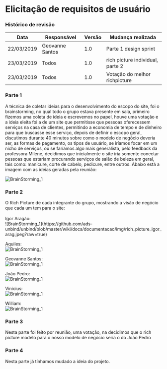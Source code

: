 <h1>Elicitação de requisitos de usuário</h1>
<h3>Histórico de revisão</h3>

Data | Responsável | Versão| Mudança realizada|
--------- | ------| --------| ------------ |
22/03/2019     | Geovanne Santos|   1.0   |  Parte 1 design sprint  |
23/03/2019     | Todos |   1.0   |  rich picture individual, parte 2  |
23/03/2019     | Todos |   1.0   |  Votação do melhor richpicture|

<h3> Parte 1 </h3>
A técnica de coletar ideias para o desenvolvimento do escopo do site, foi o brainstorming, no qual todo o grupo estava presente em sala, primeiro fizemos uma coleta de ideia e escrevemos no papel, houve uma votação e a ideia eleita foi a de um site que permitisse que pessoas oferecessem serviços na casa de clientes, permitindo a economia de tempo e de dinheiro para que buscasse esse serviço, depois de definir o escopo geral, discutimos durante 40 minutos sobre como o modelo de negócio deveria ser, as formas de pagamento, os tipos de usuário, se iríamos focar em um nicho de serviços, ou se faríamos algo mais generalista, pelo feedback da professora Milene, decidimos que inicialmente o site iria somente conectar pessoas que estariam procurando serviços de salão de beleza em geral, tais como: manicure, corte de cabelo, pedicure, entre outros. Abaixo está a imagem com as ideias geradas pela reunião:<br />

![BrainStorming_1](https://github.com/ads-unbind/unbind/blob/master/wiki/docs/documentacao/img/brainstorming_1.jpeg?raw=true)



<h3> Parte 2 </h3>
O Rich Picture de cada integrante do grupo, mostrando a visão de negócio que cada um tem para o site:<br />
<br />
Igor Aragão:
<br />
![BrainStorming_1](https://github.com/ads-unbind/unbind/blob/master/wiki/docs/documentacao/img/rich_picture_igor_arag.jpeg?raw=true)
<br />

Aquiles:
<br />
![BrainStorming_1](https://github.com/ads-unbind/unbind/blob/master/wiki/docs/documentacao/img/richpicture_aquiles.jpeg?raw=true)
<br />

Geovanne Santos:
<br />
![BrainStorming_1](https://github.com/ads-unbind/unbind/blob/master/wiki/docs/documentacao/img/richpicture_geovanne.jpeg?raw=true)
<br />

João Pedro:
<br />
![BrainStorming_1](https://github.com/ads-unbind/unbind/blob/master/wiki/docs/documentacao/img/richpicture_joao_pedro.jpeg?raw=true)
<br />

Vinicius:
<br />
![BrainStorming_1](https://github.com/ads-unbind/unbind/blob/master/wiki/docs/documentacao/img/richpicture_vinicius.jpeg?raw=true)
<br />

William:
<br />
![BrainStorming_1](https://github.com/ads-unbind/unbind/blob/master/wiki/docs/documentacao/img/richpicture_willian.jpeg?raw=true)
<br />

<h3> Parte 3 </h3>
Nesta parte foi feito por reunião, uma votação, na decidimos que o rich picture modelo para o nosso modelo de negócio seria o do João Pedro

<h3> Parte 4 </h3>
 Nesta parte já tínhamos mudado a ideia do projeto.
